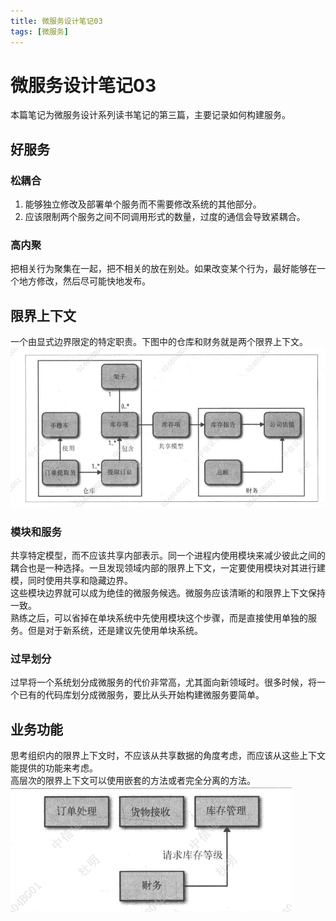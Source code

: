 ```yaml
---
title: 微服务设计笔记03
tags: [微服务]
---
```

# 微服务设计笔记03
本篇笔记为微服务设计系列读书笔记的第三篇，主要记录如何构建服务。  
## 好服务
### 松耦合
1. 能够独立修改及部署单个服务而不需要修改系统的其他部分。
2. 应该限制两个服务之间不同调用形式的数量，过度的通信会导致紧耦合。

### 高内聚
把相关行为聚集在一起，把不相关的放在别处。如果改变某个行为，最好能够在一个地方修改，然后尽可能快地发布。

## 限界上下文
一个由显式边界限定的特定职责。下图中的仓库和财务就是两个限界上下文。
![限界上下文图例](/images/context.png)<br/>


### 模块和服务
共享特定模型，而不应该共享内部表示。同一个进程内使用模块来减少彼此之间的耦合也是一种选择。一旦发现领域内部的限界上下文，一定要使用模块对其进行建模，同时使用共享和隐藏边界。    
这些模块边界就可以成为绝佳的微服务候选。微服务应该清晰的和限界上下文保持一致。   
熟练之后，可以省掉在单块系统中先使用模块这个步骤，而是直接使用单独的服务。但是对于新系统，还是建议先使用单块系统。  

### 过早划分
过早将一个系统划分成微服务的代价非常高，尤其面向新领域时。很多时候，将一个已有的代码库划分成微服务，要比从头开始构建微服务要简单。
## 业务功能
思考组织内的限界上下文时，不应该从共享数据的角度考虑，而应该从这些上下文能提供的功能来考虑。  
高层次的限界上下文可以使用嵌套的方法或者完全分离的方法。
![仓库限界服务图例](/images/cangku.png)<br/>


